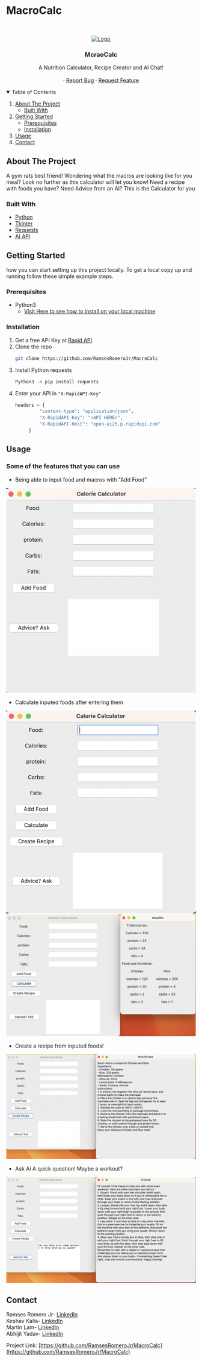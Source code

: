 # MacroCalc
<!-- PROJECT LOGO -->
<br />
<p align="center">
  <a href="https://github.com/RamsesRomeroJr/MacroCalc">
    <img src="https://freeiconshop.com/wp-content/uploads/edd/calculator-flat.png" alt="Logo" width="80" height="80">
  </a>

  <h3 align="center">McraoCalc</h3>

  <p align="center">
    A Nutrition Calculator, Recipe Creator and AI Chat!
    <br />
    <br />
    ·
    <a href="https://github.com/RamsesRomeroJr/MacroCalc/issues">Report Bug</a>
    ·
    <a href="https://github.com/RamsesRomeroJr/MacroCalc/issues">Request Feature</a>
  </p>
</p>



<!-- TABLE OF CONTENTS -->
<details open="open">
  <summary>Table of Contents</summary>
  <ol>
    <li>
      <a href="#about-the-project">About The Project</a>
      <ul>
        <li><a href="#built-with">Built With</a></li>
      </ul>
    </li>
    <li>
      <a href="#getting-started">Getting Started</a>
      <ul>
        <li><a href="#prerequisites">Prerequisites</a></li>
        <li><a href="#installation">Installation</a></li>
      </ul>
    </li>
    <li><a href="#usage">Usage</a></li>
    <li><a href="#contact">Contact</a></li>
  </ol>
</details>



<!-- ABOUT THE PROJECT -->
## About The Project

A gym rats best friend! Wondering what the macros are looking like for you meal? Look no further as this calculator will let you know!
Need a recipe with foods you have? Need Advice from an AI? This is the Calculator for you

### Built With

* [Python](https://www.python.org/)
* [Tkinter](https://docs.python.org/3/library/tkinter.html)
* [Requests](https://pypi.org/project/requests/)
* [AI API](https://rapidapi.com/InfinitiSync/api/open-ai25)



<!-- GETTING STARTED -->
## Getting Started

how you can start setting up this project locally.
To get a local copy up and running follow these simple example steps.

### Prerequisites

* Python3
  - [Visit Here to see how to install on your local machine](https://www.python.org/downloads/)

### Installation

1. Get a free API Key at [Rapid API](https://rapidapi.com/InfinitiSync/api/open-ai25)
2. Clone the repo
   ```sh
   git clone https://github.com/RamsesRomeroJr/MacroCalc
   ```
3. Install Python requests
   ```sh
   Python3 -m pip install requests
   ```
4. Enter your API in `"X-RapidAPI-Key"`
   ```py
   headers = {
            "content-type": "application/json",
            "X-RapidAPI-Key": "<API HERE>",
            "X-RapidAPI-Host": "open-ai25.p.rapidapi.com"
        }
   ```



<!-- USAGE EXAMPLES -->
## Usage

### Some of the features that you can use

- Being able to input food and macros with "Add Food"
<img src="./assets/CalcHome.png" />

- Calculate inputed foods after entering them
<img src="./assets/CaclulateFoods.png" />
<img src="./assets/Calculated.png" />

- Create a recipe from inputed foods!
<img src="./assets/Recipe.png" />

- Ask Ai A quick question! Maybe a workout?
<img src="./assets/Workout.png" />

<!-- CONTACT -->
## Contact

Ramses Romero Jr- [LinkedIn](https://www.linkedin.com/in/ramses-romero-jr/)
<br/>
Keshav Kalia- [LinkedIn](https://www.linkedin.com/in/keshavkalia4/)
<br/>
Martin Lam- [LinkedIn](https://www.linkedin.com/in/martin-lam-533190228/)
<br/>
Abhijit Yadav- [LinkedIn](https://www.linkedin.com/in/abhijit-yadav-783333260)

Project Link: [https://github.com/RamsesRomeroJr/MacroCalc](https://github.com/RamsesRomeroJr/MacroCalc)

